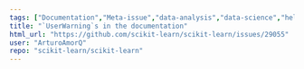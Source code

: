 ```yaml
---
tags: ["Documentation","Meta-issue","data-analysis","data-science","help-wanted","machine-learning","python","statistics"]
title: "`UserWarning`s in the documentation"
html_url: "https://github.com/scikit-learn/scikit-learn/issues/29055"
user: "ArturoAmorQ"
repo: "scikit-learn/scikit-learn"
---
```


